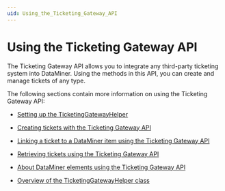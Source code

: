 ```yaml
---
uid: Using_the_Ticketing_Gateway_API
---
```


# Using the Ticketing Gateway API

The Ticketing Gateway API allows you to integrate any third-party ticketing system into DataMiner. Using the methods in this API, you can create and manage tickets of any type.

The following sections contain more information on using the Ticketing Gateway API:

- [Setting up the TicketingGatewayHelper](Setting_up_the_TicketingGatewayHelper.md)

- [Creating tickets with the Ticketing Gateway API](Creating_tickets_with_the_Ticketing_Gateway_API.md)

- [Linking a ticket to a DataMiner item using the Ticketing Gateway API](Linking_a_ticket_to_a_DataMiner_item_using_the_Ticketing_Gateway_API.md)

- [Retrieving tickets using the Ticketing Gateway API](Retrieving_tickets_using_the_Ticketing_Gateway_API.md)

- [About DataMiner elements using the Ticketing Gateway API](About_DataMiner_elements_using_the_Ticketing_Gateway_API.md)

- [Overview of the TicketingGatewayHelper class](Overview_of_the_TicketingGatewayHelper_class.md)
